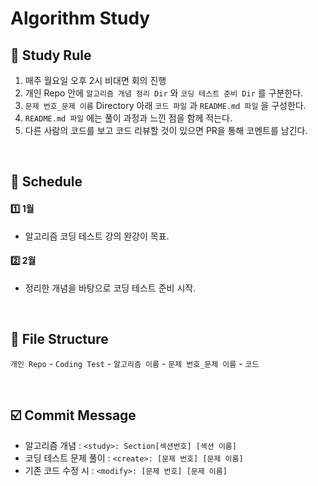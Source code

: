 # Algorithm Study
## 📘 Study Rule
1. 매주 월요일 오후 2시 비대면 회의 진행
2. 개인 Repo 안에 `알고리즘 개념 정리 Dir` 와 `코딩 테스트 준비 Dir` 를 구분한다.
3. `문제 번호_문제 이름` Directory 아래 `코드 파일` 과 `README.md 파일` 을 구성한다.
4. `README.md 파일` 에는 풀이 과정과 느낀 점을 함께 적는다.
5. 다른 사람의 코드를 보고 코드 리뷰할 것이 있으면 PR을 통해 코멘트를 남긴다.

<br/>

## 📅 Schedule
#### 1️⃣ 1월
- 알고리즘 코딩 테스트 강의 완강이 목표.

#### 2️⃣ 2월
- 정리한 개념을 바탕으로 코딩 테스트 준비 시작.

<br>

## 📁 File Structure
`개인 Repo` - `Coding Test` - `알고리즘 이름` - `문제 번호_문제 이름` - `코드`

<br/>

## ☑️ Commit Message 
- 알고리즘 개념 : `<study>: Section[섹션번호] [섹션 이름]`
- 코딩 테스트 문제 풀이 : `<create>: [문제 번호] [문제 이름]`
- 기존 코드 수정 시 : `<modify>: [문제 번호] [문제 이름]`

